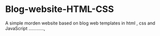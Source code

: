 # Blog-website-HTML-CSS
A simple morden website based on blog web templates in html , css and JavaScript ............,
